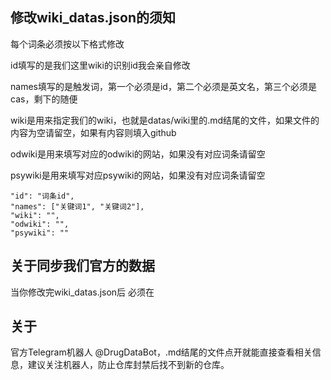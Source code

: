 ## 修改wiki_datas.json的须知

每个词条必须按以下格式修改

id填写的是我们这里wiki的识别id我会亲自修改

names填写的是触发词，第一个必须是id，第二个必须是英文名，第三个必须是cas，剩下的随便

wiki是用来指定我们的wiki，也就是datas/wiki里的.md结尾的文件，如果文件的内容为空请留空，如果有内容则填入github

odwiki是用来填写对应的odwiki的网站，如果没有对应词条请留空

psywiki是用来填写对应psywiki的网站，如果没有对应词条请留空

    "id": "词条id",
    "names": ["关键词1", "关键词2"],
    "wiki": "",
    "odwiki": "",
    "psywiki": ""

## 关于同步我们官方的数据

当你修改完wiki_datas.json后
必须在

## 关于
  官方Telegram机器人 @DrugDataBot，.md结尾的文件点开就能直接查看相关信息，建议关注机器人，防止仓库封禁后找不到新的仓库。
